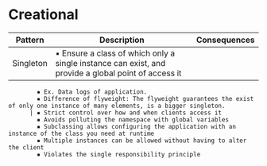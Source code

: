 ﻿# Creational

Pattern | Description | Consequences
--- | --- | --- |
Singleton | ▪ Ensure a class of which only a single instance can exist, and provide a global point of access it
			▪ Ex. Data logs of application.
			▪ Difference of flyweight: The flyweight guarantees the exist of only one instance of many elements, is a bigger singleton.
		  | ▪ Strict control over how and when clients access it
			▪ Avoids polluting the namespace with global variables
			▪ Subclassing allows configuring the application with an instance of the class you need at runtime
			▪ Multiple instances can be allowed without having to alter the client
			▪ Violates the single responsibility principle






